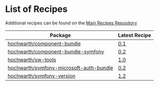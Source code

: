 # List of Recipes

Additional recipes can be found on the [Main Recipes Repository](https://github.com/symfony/recipes/blob/flex/main/RECIPES.md)

| Package | Latest Recipe |
| --- | --- |
| [hochwarth/component-bundle](https://packagist.org/packages/hochwarth/component-bundle) | [0.1](hochwarth/component-bundle/0.1) |
| [hochwarth/component-bundle-symfony](https://packagist.org/packages/hochwarth/component-bundle-symfony) | [0.2](hochwarth/component-bundle-symfony/0.2) |
| [hochwarth/sw-tools](https://packagist.org/packages/hochwarth/sw-tools) | [1.0](hochwarth/sw-tools/1.0) |
| [hochwarth/symfony-microsoft-auth-bundle](https://packagist.org/packages/hochwarth/symfony-microsoft-auth-bundle) | [0.2](hochwarth/symfony-microsoft-auth-bundle/0.2) |
| [hochwarth/symfony-version](https://packagist.org/packages/hochwarth/symfony-version) | [1.2](hochwarth/symfony-version/1.2) |
